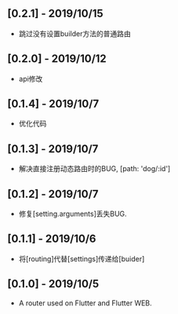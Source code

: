 ## [0.2.1] - 2019/10/15

* 跳过没有设置builder方法的普通路由

## [0.2.0] - 2019/10/12

* api修改

## [0.1.4] - 2019/10/7

* 优化代码

## [0.1.3] - 2019/10/7

* 解决直接注册动态路由时的BUG, [path: 'dog/:id']

## [0.1.2] - 2019/10/7

* 修复[setting.arguments]丢失BUG.

## [0.1.1] - 2019/10/6

* 将[routing]代替[settings]传递给[buider]

## [0.1.0] - 2019/10/5

* A router used on Flutter and Flutter WEB.

